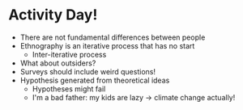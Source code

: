 # Activity Day!

- There are not fundamental differences between people 
- Ethnography is an iterative process that has no start
  - Inter-iterative process
- What about outsiders?
- Surveys should include weird questions!
- Hypothesis generated from theoretical ideas
  - Hypotheses might fail
  - I'm a bad father: my kids are lazy -> climate change actually!
